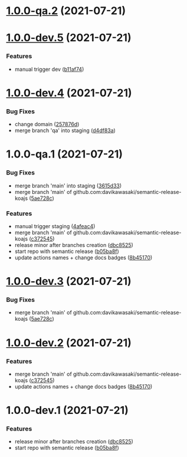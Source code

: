 # [1.0.0-qa.2](https://github.com/davikawasaki/semantic-release-koajs/compare/v1.0.0-qa.1...v1.0.0-qa.2) (2021-07-21)
# [1.0.0-dev.5](https://github.com/davikawasaki/semantic-release-koajs/compare/v1.0.0-dev.4...v1.0.0-dev.5) (2021-07-21)


### Features

* manual trigger dev ([b11af74](https://github.com/davikawasaki/semantic-release-koajs/commit/b11af74e03686ae118bf150c3ba8870830131d0f))

# [1.0.0-dev.4](https://github.com/davikawasaki/semantic-release-koajs/compare/v1.0.0-dev.3...v1.0.0-dev.4) (2021-07-21)


### Bug Fixes

* change domain ([257876d](https://github.com/davikawasaki/semantic-release-koajs/commit/257876da1e2687bc247ba4cb9f0f6dbfd6a7c15c))
* merge branch 'qa' into staging ([d4df83a](https://github.com/davikawasaki/semantic-release-koajs/commit/d4df83a4728b236a9176e3d1edd9a2d248dc298b))


# 1.0.0-qa.1 (2021-07-21)


### Bug Fixes

* merge branch 'main' into staging ([3615d33](https://github.com/davikawasaki/semantic-release-koajs/commit/3615d3349810a9d2c6f13f38f5f16c11f331f347))
* merge branch 'main' of github.com:davikawasaki/semantic-release-koajs ([5ae728c](https://github.com/davikawasaki/semantic-release-koajs/commit/5ae728c2f25436c6957290035a1f588b666c2291))


### Features

* manual trigger staging ([4afeac4](https://github.com/davikawasaki/semantic-release-koajs/commit/4afeac44d5be062704f4a07f70ded565d51727af))
* merge branch 'main' of github.com:davikawasaki/semantic-release-koajs ([c372545](https://github.com/davikawasaki/semantic-release-koajs/commit/c372545227e948d48f8bba24c5c3e8d03b909d91))
* release minor after branches creation ([dbc8525](https://github.com/davikawasaki/semantic-release-koajs/commit/dbc85255cb5e7505e75d25dfdc2cf66eb83b20bd))
* start repo with semantic release ([b05ba8f](https://github.com/davikawasaki/semantic-release-koajs/commit/b05ba8fe449120cf51ef7500c280cbef8fb2111b))
* update actions names + change docs badges ([8b45170](https://github.com/davikawasaki/semantic-release-koajs/commit/8b451707ecb05a9758b887a4befe48ae85cec00b))

# [1.0.0-dev.3](https://github.com/davikawasaki/semantic-release-koajs/compare/v1.0.0-dev.2...v1.0.0-dev.3) (2021-07-21)


### Bug Fixes

* merge branch 'main' of github.com:davikawasaki/semantic-release-koajs ([5ae728c](https://github.com/davikawasaki/semantic-release-koajs/commit/5ae728c2f25436c6957290035a1f588b666c2291))

# [1.0.0-dev.2](https://github.com/davikawasaki/semantic-release-koajs/compare/v1.0.0-dev.1...v1.0.0-dev.2) (2021-07-21)


### Features

* merge branch 'main' of github.com:davikawasaki/semantic-release-koajs ([c372545](https://github.com/davikawasaki/semantic-release-koajs/commit/c372545227e948d48f8bba24c5c3e8d03b909d91))
* update actions names + change docs badges ([8b45170](https://github.com/davikawasaki/semantic-release-koajs/commit/8b451707ecb05a9758b887a4befe48ae85cec00b))

# 1.0.0-dev.1 (2021-07-21)


### Features

* release minor after branches creation ([dbc8525](https://github.com/davikawasaki/semantic-release-koajs/commit/dbc85255cb5e7505e75d25dfdc2cf66eb83b20bd))
* start repo with semantic release ([b05ba8f](https://github.com/davikawasaki/semantic-release-koajs/commit/b05ba8fe449120cf51ef7500c280cbef8fb2111b))
